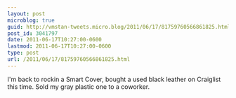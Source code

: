 ```yaml
---
layout: post
microblog: true
guid: http://vmstan-tweets.micro.blog/2011/06/17/81759760566861825.html
post_id: 3041797
date: 2011-06-17T10:27:00-0600
lastmod: 2011-06-17T10:27:00-0600
type: post
url: /2011/06/17/81759760566861825.html
---
```

I'm back to rockin a Smart Cover, bought a used black leather on Craiglist this time. Sold my gray plastic one to a coworker.
